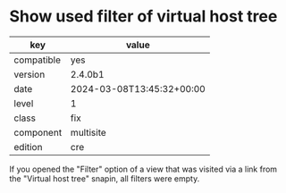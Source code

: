 [//]: # (werk v2)
# Show used filter of virtual host tree

key        | value
---------- | ---
compatible | yes
version    | 2.4.0b1
date       | 2024-03-08T13:45:32+00:00
level      | 1
class      | fix
component  | multisite
edition    | cre

If you opened the "Filter" option of a view that was visited via a link from
the "Virtual host tree" snapin, all filters were empty.